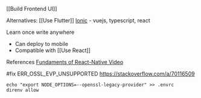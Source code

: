 [[Build Frontend UI]]

Alternatives: [[Use Flutter]]
[Ionic](https://ionicframework.com/) - vuejs, typescript, react

Learn once write anywhere
* Can deploy to mobile
* Compatible with [[Use React]]

References
[Fundaments of React-Native Video](https://www.codedaily.io/courses/Fundamentals-of-React-Native-Video/Use-Local-Files-or-Remote-Video-Files-with-React-Native-Video)

#fix ERR_OSSL_EVP_UNSUPPORTED
https://stackoverflow.com/a/70116509
```
echo "export NODE_OPTIONS=--openssl-legacy-provider" >> .envrc
direnv allow
```
